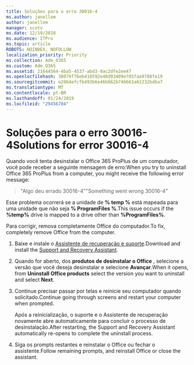 ```yaml
---
title: Soluções para o erro 30016-4
ms.author: janellem
author: janellem
manager: scotv
ms.date: 12/19/2018
ms.audience: ITPro
ms.topic: article
ROBOTS: NOINDEX, NOFOLLOW
localization_priority: Priority
ms.collection: Adm_O365
ms.custom: Adm_O365
ms.assetid: 21644564-4ba5-4537-abd3-9ac2dfe2ee47
ms.openlocfilehash: 38079f76eb410592e48d93409e705faa9788fe19
ms.sourcegitcommit: e2864efcfb493b6e46b662b746661a61232bdba7
ms.translationtype: MT
ms.contentlocale: pt-BR
ms.lasthandoff: 01/24/2019
ms.locfileid: "29456704"
---
```

# <a name="solutions-for-error-30016-4"></a><span data-ttu-id="9a793-102">Soluções para o erro 30016-4</span><span class="sxs-lookup"><span data-stu-id="9a793-102">Solutions for error 30016-4</span></span>

<span data-ttu-id="9a793-103">Quando você tenta desinstalar o Office 365 ProPlus de um computador, você pode receber a seguinte mensagem de erro:</span><span class="sxs-lookup"><span data-stu-id="9a793-103">When you try to uninstall Office 365 ProPlus from a computer, you might receive the following error message:</span></span>
  
> <span data-ttu-id="9a793-104">"Algo deu errado 30016-4"</span><span class="sxs-lookup"><span data-stu-id="9a793-104">"Something went wrong 30016-4"</span></span>
    
<span data-ttu-id="9a793-105">Esse problema ocorrerá se a unidade de **% temp %** está mapeada para uma unidade que não seja **% ProgramFiles %**.</span><span class="sxs-lookup"><span data-stu-id="9a793-105">This issue occurs if the **%temp%** drive is mapped to a drive other than **%ProgramFiles%**.</span></span> 
  
<span data-ttu-id="9a793-106">Para corrigir, remova completamente Office do computador.</span><span class="sxs-lookup"><span data-stu-id="9a793-106">To fix, completely remove Office from the computer.</span></span>
  
1. <span data-ttu-id="9a793-107">Baixe e instale o [Assistente de recuperação e suporte](https://aka.ms/SARA-OfficeUninstall-Alchemy).</span><span class="sxs-lookup"><span data-stu-id="9a793-107">Download and install the [Support and Recovery Assistant](https://aka.ms/SARA-OfficeUninstall-Alchemy).</span></span>
    
2. <span data-ttu-id="9a793-108">Quando for aberto, dos **produtos de desinstalar o Office** , selecione a versão que você deseja desinstalar e selecione **Avançar**.</span><span class="sxs-lookup"><span data-stu-id="9a793-108">When it opens, from **Uninstall Office products** select the version you want to uninstall and select **Next**.</span></span> 
    
3. <span data-ttu-id="9a793-109">Continue precisar passar por telas e reinicie seu computador quando solicitado.</span><span class="sxs-lookup"><span data-stu-id="9a793-109">Continue going through screens and restart your computer when prompted.</span></span>
    
    <span data-ttu-id="9a793-110">Após a reinicialização, o suporte e o Assistente de recuperação novamente abre automaticamente para concluir o processo de desinstalação.</span><span class="sxs-lookup"><span data-stu-id="9a793-110">After restarting, the Support and Recovery Assistant automatically re-opens to complete the uninstall process.</span></span>
    
4. <span data-ttu-id="9a793-111">Siga os prompts restantes e reinstalar o Office ou fechar o assistente.</span><span class="sxs-lookup"><span data-stu-id="9a793-111">Follow remaining prompts, and reinstall Office or close the assistant.</span></span>
    

